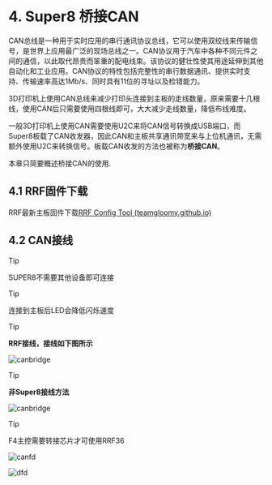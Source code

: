 # 4. Super8 桥接CAN

CAN总线是一种用于实时应用的串行通讯协议总线，它可以使用双绞线来传输信号，是世界上应用最广泛的现场总线之一。CAN协议用于汽车中各种不同元件之间的通信，以此取代昂贵而笨重的配电线束。该协议的健壮性使其用途延伸到其他自动化和工业应用。CAN协议的特性包括完整性的串行数据通讯、提供实时支持、传输速率高达1Mb/s、同时具有11位的寻址以及检错能力。

3D打印机上使用CAN总线来减少打印头连接到主板的走线数量，原来需要十几根线，使用CAN后只需要使用四根线即可，大大减少走线数量，降低布线难度。

一般3D打印机上使用CAN需要使用U2C来将CAN信号转换成USB端口，而Super8板载了CAN收发器，因此CAN和主板共享通讯带宽来与上位机通讯，无需额外使用U2C来转换信号。板载CAN收发的方法也被称为**桥接CAN**。

本章只简要概述桥接CAN的使用.

## 4.1 RRF固件下载

RRF最新主板固件下载[RRF Config Tool (teamgloomy.github.io)](https://teamgloomy.github.io/Configurator)

## 4.2 CAN接线

> [!TIP]
> SUPER8不需要其他设备即可连接

> [!TIP]
> 连接到主板后LED会降低闪烁速度

> [!TIP]
> **RRF接线，接线如下图所示**

![canbridge](../../images/boards/fly_super8/canbridge.png)

> [!TIP]
> **非Super8接线方法**

![canbridge](../../images/boards/fly_rrf36/15.jpg)

> [!TIP]
> F4主控需要转接芯片才可使用RRF36

![canfd](../../images/boards/fly_rrf36/15.jpg)

![dfd](../../images/boards/fly_rrf36/16.jpg)
